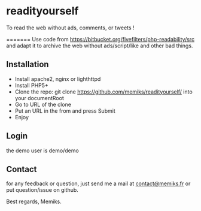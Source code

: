 readityourself
==============

To read the web without ads, comments, or tweets !

=======
Use code from https://bitbucket.org/fivefilters/php-readability/src
and adapt it to archive the web without ads/script/like and other bad things.

Installation
------------

* Install apache2, nginx or lighthttpd
* Install PHP5+
* Clone the repo: git clone https://github.com/memiks/readityourself/ into your documentRoot
* Go to URL of the clone
* Put an URL in the from and press Submit
* Enjoy

Login
-----

the demo user is demo/demo

Contact
-------

for any feedback or question, just send me a mail at contact@memiks.fr or put question/issue on github.

Best regards,
Memiks.
